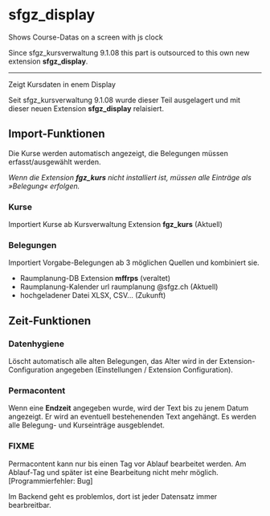 # sfgz_display
Shows Course-Datas on a screen with js clock

Since sfgz_kursverwaltung 9.1.08 this part is outsourced to this own new extension **sfgz_display**.

----


Zeigt Kursdaten in enem Display

Seit sfgz_kursverwaltung 9.1.08 wurde dieser Teil ausgelagert und mit dieser neuen Extension **sfgz_display** relaisiert.

## Import-Funktionen
Die Kurse werden automatisch angezeigt, die Belegungen müssen erfasst/ausgewählt werden.

*Wenn die Extension **fgz_kurs** nicht installiert ist, müssen alle Einträge als »Belegung« erfolgen.*

### Kurse
Importiert Kurse ab Kursverwaltung Extension **fgz_kurs** (Aktuell)
### Belegungen
Importiert Vorgabe-Belegungen ab 3 möglichen Quellen und kombiniert sie.
- Raumplanung-DB Extension **mffrps** (veraltet)
- Raumplanung-Kalender url raumplanung @sfgz.ch (Aktuell)
- hochgeladener Datei XLSX, CSV... (Zukunft)


## Zeit-Funktionen

### Datenhygiene
Löscht automatisch alle alten Belegungen, das Alter wird in der Extension-Configuration angegeben (Einstellungen / Extension Configuration).

### Permacontent
Wenn eine **Endzeit** angegeben wurde, wird der Text bis zu jenem Datum angezeigt. Er wird an eventuell bestehenenden Text angehängt. Es werden alle Belegung- und Kurseinträge ausgeblendet.

### FIXME 
Permacontent kann nur bis einen Tag vor Ablauf bearbeitet werden. Am Ablauf-Tag und später ist eine Bearbeitung nicht mehr möglich. [Programmierfehler: Bug]

Im Backend geht es problemlos, dort ist jeder Datensatz immer bearbreitbar.
